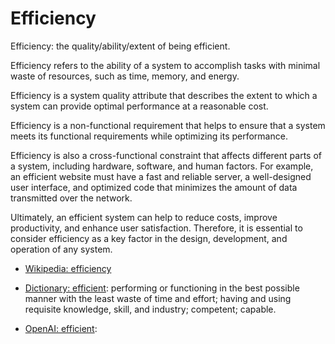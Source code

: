 # Efficiency

Efficiency: the quality/ability/extent of being efficient.

<div data-chatgpt-prompt="explain efficiency (system quality attribute, non-functional requirement, cross-functional contraint)">

Efficiency refers to the ability of a system to accomplish tasks with minimal waste of resources, such as time, memory, and energy. 

Efficiency is a system quality attribute that describes the extent to which a system can provide optimal performance at a reasonable cost. 

Efficiency is a non-functional requirement that helps to ensure that a system meets its functional requirements while optimizing its performance. 

Efficiency is also a cross-functional constraint that affects different parts of a system, including hardware, software, and human factors. For example, an efficient website must have a fast and reliable server, a well-designed user interface, and optimized code that minimizes the amount of data transmitted over the network. 

Ultimately, an efficient system can help to reduce costs, improve productivity, and enhance user satisfaction. Therefore, it is essential to consider efficiency as a key factor in the design, development, and operation of any system.

</div>

* [Wikipedia: efficiency](https://wikipedia.org/wiki/efficiency)

* [Dictionary: efficient](https://www.dictionary.com/browse/efficient): performing or functioning in the best possible manner with the least waste of time and effort; having and using requisite knowledge, skill, and industry; competent; capable.

* [OpenAI: efficient](https:://openai.com): <div data-chatgpt-prompt="define efficient (computers and software)"></div>
